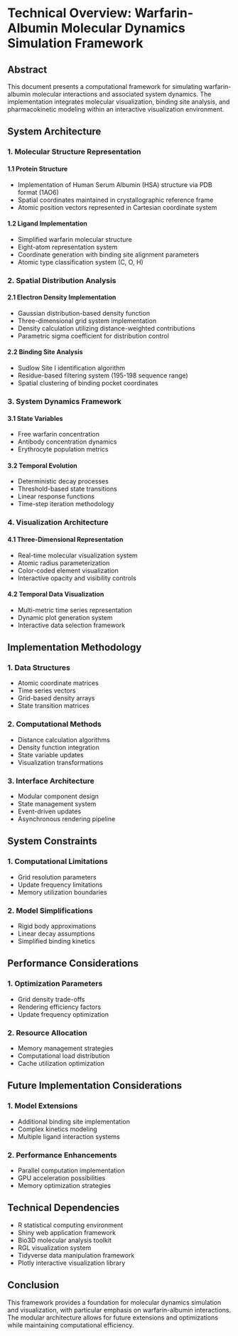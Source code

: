 # Technical Overview: Warfarin-Albumin Molecular Dynamics Simulation Framework

## Abstract
This document presents a computational framework for simulating warfarin-albumin molecular interactions and associated system dynamics. The implementation integrates molecular visualization, binding site analysis, and pharmacokinetic modeling within an interactive visualization environment.

## System Architecture

### 1. Molecular Structure Representation

#### 1.1 Protein Structure
- Implementation of Human Serum Albumin (HSA) structure via PDB format (1AO6)
- Spatial coordinates maintained in crystallographic reference frame
- Atomic position vectors represented in Cartesian coordinate system

#### 1.2 Ligand Implementation
- Simplified warfarin molecular structure
- Eight-atom representation system
- Coordinate generation with binding site alignment parameters
- Atomic type classification system (C, O, H)

### 2. Spatial Distribution Analysis

#### 2.1 Electron Density Implementation
- Gaussian distribution-based density function
- Three-dimensional grid system implementation
- Density calculation utilizing distance-weighted contributions
- Parametric sigma coefficient for distribution control

#### 2.2 Binding Site Analysis
- Sudlow Site I identification algorithm
- Residue-based filtering system (195-198 sequence range)
- Spatial clustering of binding pocket coordinates

### 3. System Dynamics Framework

#### 3.1 State Variables
- Free warfarin concentration
- Antibody concentration dynamics
- Erythrocyte population metrics

#### 3.2 Temporal Evolution
- Deterministic decay processes
- Threshold-based state transitions
- Linear response functions
- Time-step iteration methodology

### 4. Visualization Architecture

#### 4.1 Three-Dimensional Representation
- Real-time molecular visualization system
- Atomic radius parameterization
- Color-coded element visualization
- Interactive opacity and visibility controls

#### 4.2 Temporal Data Visualization
- Multi-metric time series representation
- Dynamic plot generation system
- Interactive data selection framework

## Implementation Methodology

### 1. Data Structures
- Atomic coordinate matrices
- Time series vectors
- Grid-based density arrays
- State transition matrices

### 2. Computational Methods
- Distance calculation algorithms
- Density function integration
- State variable updates
- Visualization transformations

### 3. Interface Architecture
- Modular component design
- State management system
- Event-driven updates
- Asynchronous rendering pipeline

## System Constraints

### 1. Computational Limitations
- Grid resolution parameters
- Update frequency limitations
- Memory utilization boundaries

### 2. Model Simplifications
- Rigid body approximations
- Linear decay assumptions
- Simplified binding kinetics

## Performance Considerations

### 1. Optimization Parameters
- Grid density trade-offs
- Rendering efficiency factors
- Update frequency optimization

### 2. Resource Allocation
- Memory management strategies
- Computational load distribution
- Cache utilization optimization

## Future Implementation Considerations

### 1. Model Extensions
- Additional binding site implementation
- Complex kinetics modeling
- Multiple ligand interaction systems

### 2. Performance Enhancements
- Parallel computation implementation
- GPU acceleration possibilities
- Memory optimization strategies

## Technical Dependencies
- R statistical computing environment
- Shiny web application framework
- Bio3D molecular analysis toolkit
- RGL visualization system
- Tidyverse data manipulation framework
- Plotly interactive visualization library

## Conclusion
This framework provides a foundation for molecular dynamics simulation and visualization, with particular emphasis on warfarin-albumin interactions. The modular architecture allows for future extensions and optimizations while maintaining computational efficiency.
